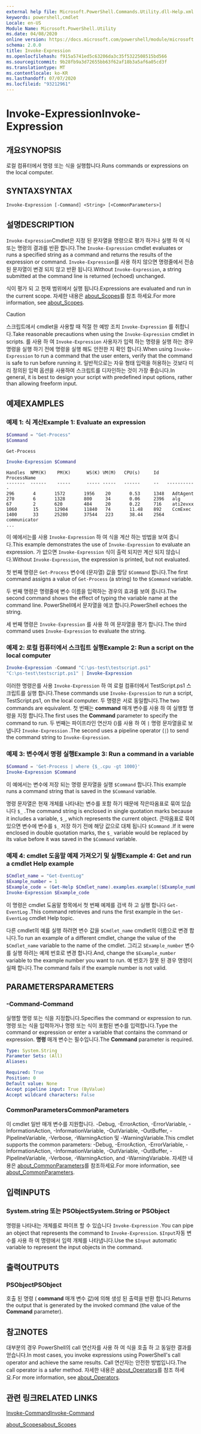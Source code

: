 ```yaml
---
external help file: Microsoft.PowerShell.Commands.Utility.dll-Help.xml
keywords: powershell,cmdlet
Locale: en-US
Module Name: Microsoft.PowerShell.Utility
ms.date: 04/08/2020
online version: https://docs.microsoft.com/powershell/module/microsoft.powershell.utility/invoke-expression?view=powershell-7.1&WT.mc_id=ps-gethelp
schema: 2.0.0
title: Invoke-Expression
ms.openlocfilehash: f915a5741ed5c63206da3c35f5322508515bd566
ms.sourcegitcommit: 9b28fb9a3d72655bb63f62af18b3a5af6a05cd3f
ms.translationtype: MT
ms.contentlocale: ko-KR
ms.lasthandoff: 07/07/2020
ms.locfileid: "93212961"
---
```

# <span data-ttu-id="3830a-103">Invoke-Expression</span><span class="sxs-lookup"><span data-stu-id="3830a-103">Invoke-Expression</span></span>

## <span data-ttu-id="3830a-104">개요</span><span class="sxs-lookup"><span data-stu-id="3830a-104">SYNOPSIS</span></span>
<span data-ttu-id="3830a-105">로컬 컴퓨터에서 명령 또는 식을 실행합니다.</span><span class="sxs-lookup"><span data-stu-id="3830a-105">Runs commands or expressions on the local computer.</span></span>

## <span data-ttu-id="3830a-106">SYNTAX</span><span class="sxs-lookup"><span data-stu-id="3830a-106">SYNTAX</span></span>

```
Invoke-Expression [-Command] <String> [<CommonParameters>]
```

## <span data-ttu-id="3830a-107">설명</span><span class="sxs-lookup"><span data-stu-id="3830a-107">DESCRIPTION</span></span>

<span data-ttu-id="3830a-108">`Invoke-Expression`Cmdlet은 지정 된 문자열을 명령으로 평가 하거나 실행 하 여 식 또는 명령의 결과를 반환 합니다.</span><span class="sxs-lookup"><span data-stu-id="3830a-108">The `Invoke-Expression` cmdlet evaluates or runs a specified string as a command and returns the results of the expression or command.</span></span> <span data-ttu-id="3830a-109">`Invoke-Expression`를 사용 하지 않으면 명령줄에서 전송 된 문자열이 변경 되지 않고 반환 됩니다.</span><span class="sxs-lookup"><span data-stu-id="3830a-109">Without `Invoke-Expression`, a string submitted at the command line is returned (echoed) unchanged.</span></span>

<span data-ttu-id="3830a-110">식이 평가 되 고 현재 범위에서 실행 됩니다.</span><span class="sxs-lookup"><span data-stu-id="3830a-110">Expressions are evaluated and run in the current scope.</span></span> <span data-ttu-id="3830a-111">자세한 내용은 [about_Scopes](../Microsoft.PowerShell.Core/About/about_Scopes.md)를 참조 하세요.</span><span class="sxs-lookup"><span data-stu-id="3830a-111">For more information, see [about_Scopes](../Microsoft.PowerShell.Core/About/about_Scopes.md).</span></span>

> [!CAUTION]
> <span data-ttu-id="3830a-112">스크립트에서 cmdlet을 사용할 때 적절 한 예방 조치 `Invoke-Expression` 를 취합니다.</span><span class="sxs-lookup"><span data-stu-id="3830a-112">Take reasonable precautions when using the `Invoke-Expression` cmdlet in scripts.</span></span> <span data-ttu-id="3830a-113">를 사용 하 여 `Invoke-Expression` 사용자가 입력 하는 명령을 실행 하는 경우 명령을 실행 하기 전에 명령을 실행 해도 안전한 지 확인 합니다.</span><span class="sxs-lookup"><span data-stu-id="3830a-113">When using `Invoke-Expression` to run a command that the user enters, verify that the command is safe to run before running it.</span></span> <span data-ttu-id="3830a-114">일반적으로는 자유 형태 입력을 허용하는 것보다 미리 정의된 입력 옵션을 사용하여 스크립트를 디자인하는 것이 가장 좋습니다.</span><span class="sxs-lookup"><span data-stu-id="3830a-114">In general, it is best to design your script with predefined input options, rather than allowing freeform input.</span></span>

## <span data-ttu-id="3830a-115">예제</span><span class="sxs-lookup"><span data-stu-id="3830a-115">EXAMPLES</span></span>

### <span data-ttu-id="3830a-116">예제 1: 식 계산</span><span class="sxs-lookup"><span data-stu-id="3830a-116">Example 1: Evaluate an expression</span></span>

```powershell
$Command = "Get-Process"
$Command
```

```Output
Get-Process
```

```powershell
Invoke-Expression $Command
```

```Output
Handles  NPM(K)    PM(K)      WS(K) VM(M)   CPU(s)     Id   ProcessName
-------  ------    -----      ----- -----   ------     --   -----------
296       4       1572       1956    20       0.53     1348   AdtAgent
270       6       1328       800     34       0.06     2396   alg
67        2       620        484     20       0.22     716    ati2evxx
1060      15      12904      11840   74       11.48    892    CcmExec
1400      33      25280      37544   223      38.44    2564   communicator
...
```

<span data-ttu-id="3830a-117">이 예에서는를 사용 `Invoke-Expression` 하 여 식을 계산 하는 방법을 보여 줍니다.</span><span class="sxs-lookup"><span data-stu-id="3830a-117">This example demonstrates the use of `Invoke-Expression` to evaluate an expression.</span></span> <span data-ttu-id="3830a-118">가 없으면 `Invoke-Expression` 식이 출력 되지만 계산 되지 않습니다.</span><span class="sxs-lookup"><span data-stu-id="3830a-118">Without `Invoke-Expression`, the expression is printed, but not evaluated.</span></span>

<span data-ttu-id="3830a-119">첫 번째 명령은 `Get-Process` 변수에 (문자열) 값을 할당 `$Command` 합니다.</span><span class="sxs-lookup"><span data-stu-id="3830a-119">The first command assigns a value of `Get-Process` (a string) to the `$Command` variable.</span></span>

<span data-ttu-id="3830a-120">두 번째 명령은 명령줄에 변수 이름을 입력하는 경우의 효과를 보여 줍니다.</span><span class="sxs-lookup"><span data-stu-id="3830a-120">The second command shows the effect of typing the variable name at the command line.</span></span> <span data-ttu-id="3830a-121">PowerShell에서 문자열을 에코 합니다.</span><span class="sxs-lookup"><span data-stu-id="3830a-121">PowerShell echoes the string.</span></span>

<span data-ttu-id="3830a-122">세 번째 명령은 `Invoke-Expression` 를 사용 하 여 문자열을 평가 합니다.</span><span class="sxs-lookup"><span data-stu-id="3830a-122">The third command uses `Invoke-Expression` to evaluate the string.</span></span>

### <span data-ttu-id="3830a-123">예제 2: 로컬 컴퓨터에서 스크립트 실행</span><span class="sxs-lookup"><span data-stu-id="3830a-123">Example 2: Run a script on the local computer</span></span>

```powershell
Invoke-Expression -Command "C:\ps-test\testscript.ps1"
"C:\ps-test\testscript.ps1" | Invoke-Expression
```

<span data-ttu-id="3830a-124">이러한 명령은를 사용 `Invoke-Expression` 하 여 로컬 컴퓨터에서 TestScript.ps1 스크립트를 실행 합니다.</span><span class="sxs-lookup"><span data-stu-id="3830a-124">These commands use `Invoke-Expression` to run a script, TestScript.ps1, on the local computer.</span></span> <span data-ttu-id="3830a-125">두 명령은 서로 동일합니다.</span><span class="sxs-lookup"><span data-stu-id="3830a-125">The two commands are equivalent.</span></span> <span data-ttu-id="3830a-126">첫 번째는 **command** 매개 변수를 사용 하 여 실행할 명령을 지정 합니다.</span><span class="sxs-lookup"><span data-stu-id="3830a-126">The first uses the **Command** parameter to specify the command to run.</span></span>
<span data-ttu-id="3830a-127">두 번째는 파이프라인 연산자 ()를 사용 하 여 `|` 명령 문자열을로 보냅니다 `Invoke-Expression` .</span><span class="sxs-lookup"><span data-stu-id="3830a-127">The second uses a pipeline operator (`|`) to send the command string to `Invoke-Expression`.</span></span>

### <span data-ttu-id="3830a-128">예제 3: 변수에서 명령 실행</span><span class="sxs-lookup"><span data-stu-id="3830a-128">Example 3: Run a command in a variable</span></span>

```powershell
$Command = 'Get-Process | where {$_.cpu -gt 1000}'
Invoke-Expression $Command
```

<span data-ttu-id="3830a-129">이 예에서는 변수에 저장 되는 명령 문자열을 실행 `$Command` 합니다.</span><span class="sxs-lookup"><span data-stu-id="3830a-129">This example runs a command string that is saved in the `$Command` variable.</span></span>

<span data-ttu-id="3830a-130">명령 문자열은 현재 개체를 나타내는 변수를 포함 하기 때문에 작은따옴표로 묶여 있습니다 `$_` .</span><span class="sxs-lookup"><span data-stu-id="3830a-130">The command string is enclosed in single quotation marks because it includes a variable, `$_`, which represents the current object.</span></span> <span data-ttu-id="3830a-131">큰따옴표로 묶여 있으면 변수에 변수를 `$_` 저장 하기 전에 해당 값으로 대체 됩니다 `$Command` .</span><span class="sxs-lookup"><span data-stu-id="3830a-131">If it were enclosed in double quotation marks, the `$_` variable would be replaced by its value before it was saved in the `$Command` variable.</span></span>

### <span data-ttu-id="3830a-132">예제 4: cmdlet 도움말 예제 가져오기 및 실행</span><span class="sxs-lookup"><span data-stu-id="3830a-132">Example 4: Get and run a cmdlet Help example</span></span>

```powershell
$Cmdlet_name = "Get-EventLog"
$Example_number = 1
$Example_code = (Get-Help $Cmdlet_name).examples.example[($Example_number-1)].code
Invoke-Expression $Example_code
```

<span data-ttu-id="3830a-133">이 명령은 cmdlet 도움말 항목에서 첫 번째 예제를 검색 하 고 실행 합니다 `Get-EventLog` .</span><span class="sxs-lookup"><span data-stu-id="3830a-133">This command retrieves and runs the first example in the `Get-EventLog` cmdlet Help topic.</span></span>

<span data-ttu-id="3830a-134">다른 cmdlet의 예를 실행 하려면 변수 값을 `$Cmdlet_name` cmdlet의 이름으로 변경 합니다.</span><span class="sxs-lookup"><span data-stu-id="3830a-134">To run an example of a different cmdlet, change the value of the `$Cmdlet_name` variable to the name of the cmdlet.</span></span> <span data-ttu-id="3830a-135">그리고 `$Example_number` 변수를 실행 하려는 예제 번호로 변경 합니다.</span><span class="sxs-lookup"><span data-stu-id="3830a-135">And, change the `$Example_number` variable to the example number you want to run.</span></span> <span data-ttu-id="3830a-136">예 번호가 잘못 된 경우 명령이 실패 합니다.</span><span class="sxs-lookup"><span data-stu-id="3830a-136">The command fails if the example number is not valid.</span></span>

## <span data-ttu-id="3830a-137">PARAMETERS</span><span class="sxs-lookup"><span data-stu-id="3830a-137">PARAMETERS</span></span>

### <span data-ttu-id="3830a-138">-Command</span><span class="sxs-lookup"><span data-stu-id="3830a-138">-Command</span></span>

<span data-ttu-id="3830a-139">실행할 명령 또는 식을 지정합니다.</span><span class="sxs-lookup"><span data-stu-id="3830a-139">Specifies the command or expression to run.</span></span> <span data-ttu-id="3830a-140">명령 또는 식을 입력하거나 명령 또는 식이 포함된 변수를 입력합니다.</span><span class="sxs-lookup"><span data-stu-id="3830a-140">Type the command or expression or enter a variable that contains the command or expression.</span></span> <span data-ttu-id="3830a-141">**명령** 매개 변수는 필수입니다.</span><span class="sxs-lookup"><span data-stu-id="3830a-141">The **Command** parameter is required.</span></span>

```yaml
Type: System.String
Parameter Sets: (All)
Aliases:

Required: True
Position: 0
Default value: None
Accept pipeline input: True (ByValue)
Accept wildcard characters: False
```

### <span data-ttu-id="3830a-142">CommonParameters</span><span class="sxs-lookup"><span data-stu-id="3830a-142">CommonParameters</span></span>

<span data-ttu-id="3830a-143">이 cmdlet 일반 매개 변수를 지원합니다. -Debug, -ErrorAction, -ErrorVariable, -InformationAction, -InformationVariable, -OutVariable, -OutBuffer, -PipelineVariable, -Verbose, -WarningAction 및 -WarningVariable.</span><span class="sxs-lookup"><span data-stu-id="3830a-143">This cmdlet supports the common parameters: -Debug, -ErrorAction, -ErrorVariable, -InformationAction, -InformationVariable, -OutVariable, -OutBuffer, -PipelineVariable, -Verbose, -WarningAction, and -WarningVariable.</span></span> <span data-ttu-id="3830a-144">자세한 내용은 [about_CommonParameters](../Microsoft.PowerShell.Core/About/about_CommonParameters.md)를 참조하세요.</span><span class="sxs-lookup"><span data-stu-id="3830a-144">For more information, see [about_CommonParameters](../Microsoft.PowerShell.Core/About/about_CommonParameters.md).</span></span>

## <span data-ttu-id="3830a-145">입력</span><span class="sxs-lookup"><span data-stu-id="3830a-145">INPUTS</span></span>

### <span data-ttu-id="3830a-146">System.string 또는 PSObject</span><span class="sxs-lookup"><span data-stu-id="3830a-146">System.String or PSObject</span></span>

<span data-ttu-id="3830a-147">명령을 나타내는 개체를로 파이프 할 수 있습니다 `Invoke-Expression` .</span><span class="sxs-lookup"><span data-stu-id="3830a-147">You can pipe an object that represents the command to `Invoke-Expression`.</span></span>
<span data-ttu-id="3830a-148">`$Input`자동 변수를 사용 하 여 명령에서 입력 개체를 나타냅니다.</span><span class="sxs-lookup"><span data-stu-id="3830a-148">Use the `$Input` automatic variable to represent the input objects in the command.</span></span>

## <span data-ttu-id="3830a-149">출력</span><span class="sxs-lookup"><span data-stu-id="3830a-149">OUTPUTS</span></span>

### <span data-ttu-id="3830a-150">PSObject</span><span class="sxs-lookup"><span data-stu-id="3830a-150">PSObject</span></span>

<span data-ttu-id="3830a-151">호출 된 명령 ( **command** 매개 변수 값)에 의해 생성 된 출력을 반환 합니다.</span><span class="sxs-lookup"><span data-stu-id="3830a-151">Returns the output that is generated by the invoked command (the value of the **Command** parameter).</span></span>

## <span data-ttu-id="3830a-152">참고</span><span class="sxs-lookup"><span data-stu-id="3830a-152">NOTES</span></span>

<span data-ttu-id="3830a-153">대부분의 경우 PowerShell의 call 연산자를 사용 하 여 식을 호출 하 고 동일한 결과를 얻습니다.</span><span class="sxs-lookup"><span data-stu-id="3830a-153">In most cases, you invoke expressions using PowerShell's call operator and achieve the same results.</span></span>
<span data-ttu-id="3830a-154">Call 연산자는 안전한 방법입니다.</span><span class="sxs-lookup"><span data-stu-id="3830a-154">The call operator is a safer method.</span></span> <span data-ttu-id="3830a-155">자세한 내용은 [about_Operators](../microsoft.powershell.core/about/about_operators.md#call-operator-)를 참조 하세요.</span><span class="sxs-lookup"><span data-stu-id="3830a-155">For more information, see [about_Operators](../microsoft.powershell.core/about/about_operators.md#call-operator-).</span></span>

## <span data-ttu-id="3830a-156">관련 링크</span><span class="sxs-lookup"><span data-stu-id="3830a-156">RELATED LINKS</span></span>

[<span data-ttu-id="3830a-157">Invoke-Command</span><span class="sxs-lookup"><span data-stu-id="3830a-157">Invoke-Command</span></span>](../Microsoft.PowerShell.Core/Invoke-Command.md)

[<span data-ttu-id="3830a-158">about_Scopes</span><span class="sxs-lookup"><span data-stu-id="3830a-158">about_Scopes</span></span>](../Microsoft.PowerShell.Core/About/about_Scopes.md)

